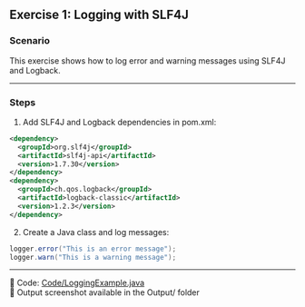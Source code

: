 ## Exercise 1: Logging with SLF4J

### Scenario

This exercise shows how to log error and warning messages using SLF4J and Logback.

---

### Steps

1. Add SLF4J and Logback dependencies in pom.xml:

```xml
<dependency>
  <groupId>org.slf4j</groupId>
  <artifactId>slf4j-api</artifactId>
  <version>1.7.30</version>
</dependency>
<dependency>
  <groupId>ch.qos.logback</groupId>
  <artifactId>logback-classic</artifactId>
  <version>1.2.3</version>
</dependency>
````

2. Create a Java class and log messages:

```java
logger.error("This is an error message");
logger.warn("This is a warning message");
```

---

📁 Code: [Code/LoggingExample.java](../../Week2_JUnit/junit/src/main/java/com/example/LoggingExample.java)   
📸 Output screenshot available in the Output/ folder
